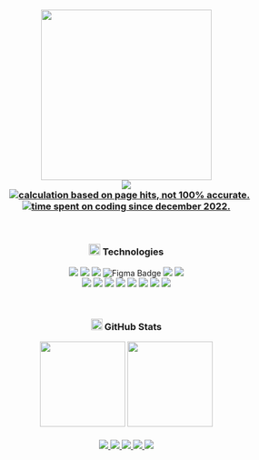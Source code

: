 <h3 align="center">
  <img src="https://github.com/slashedzer0/slashedzer0/assets/101719469/bbf2819e-68af-4aa9-9ce9-19c8f771dcd5" width="300"/> <br/>
  <img src="https://readme-typing-svg.herokuapp.com?font=Fira+Code&duration=1240&pause=2800&color=8bd5ca&center=true&width=600&lines=Software+Engineering+student;Passionate+about+Linux+and+Web+development;Embracing+the+open+source+community;Loves+to+watch+anime+and+read+manga"/> <br/>
	
  <img src="https://raw.githubusercontent.com/catppuccin/catppuccin/main/assets/misc/transparent.png" height="2" width="8px" />
  <a href="https://github.com/slashedzer0">
    <img src="https://img.shields.io/endpoint?label=profile%20views&style=social&url=https%3A%2F%2Fhits.dwyl.com%2Fslashedzer0%2Fslashedzer0.json" alt="calculation based on page hits, not 100% accurate." />
  </a>
  <a href="https://wakatime.com/@doniwicaksono" target="_blank">
    <img src="https://wakatime-hours-psi.vercel.app/api/badge?style=social&label=code+time" alt="time spent on coding since december 2022." />
  </a>
</h3> <br/>

<h3 align="center"> 
  <img src="https://raw.githubusercontent.com/Tarikul-Islam-Anik/Animated-Fluent-Emojis/master/Emojis/Travel%20and%20places/Rocket.png" width="20" height="20" /> Technologies
</h3>
  
<div align="center">
  <img src="https://img.shields.io/badge/Linux-24273a?style=for-the-badge&logo=linux&logoColor=FCC624"/>
  <!-- <img src="https://img.shields.io/badge/WSL-24273a?logo=windows&logoColor=fff&style=for-the-badge"/> -->
  <img src="https://img.shields.io/badge/VS%20Code-24273a.svg?style=for-the-badge&logo=visual-studio-code&logoColor=0078d7"/>
  <img src="https://img.shields.io/badge/DevTools-24273a?logo=googlechrome&logoColor=aecbfa&style=for-the-badge" />
  <!-- <img src="https://img.shields.io/badge/IDEA-24273a?logo=intellijidea&logoColor=fff&style=for-the-badge"/> -->
  <img src="https://img.shields.io/badge/Figma-24273a?logo=figma&logoColor=FF4F8B&style=for-the-badge" alt="Figma Badge">
  <img src="https://custom-icon-badges.demolab.com/badge/balsamiq-24273a.svg?logo=balsamiq-hd&style=for-the-badge">
  <img src="https://img.shields.io/badge/Git-24273a?logo=git&logoColor=F05032&style=for-the-badge"/> <br/>
	
  <!-- <img src="https://custom-icon-badges.demolab.com/badge/Java-24273a.svg?style=for-the-badge&logo=java-bold&logoColor=E0144C"/> -->
  <img src="https://img.shields.io/badge/JavaScript-24273a?logo=javascript&logoColor=F7DF1E&style=for-the-badge"/> 
  <img src="https://img.shields.io/badge/Python-24273a?logo=python&style=for-the-badge&logoColor=3776AB"/>
  <img src="https://img.shields.io/badge/html-%2324273a.svg?style=for-the-badge&logo=html5&logoColor=E34F26"/>
  <img src="https://img.shields.io/badge/css-%2324273a.svg?style=for-the-badge&logo=css3&logoColor=1572B6"/>
  <img src="https://img.shields.io/badge/bootstrap-24273a?logo=bootstrap&logoColor=712cf9&style=for-the-badge">
  <!-- <img src="https://img.shields.io/badge/tailwind-24273a?logo=tailwindcss&logoColor=06B6D4&style=for-the-badge" alt="Tailwind CSS Badge"> -->
  <!-- <img src="https://custom-icon-badges.demolab.com/badge/SQL-24273a.svg?style=for-the-badge&logo=database&logoColor=fea314"/> -->
  <img src="https://img.shields.io/badge/flask-24273a?logo=flask&logoColor=fff&style=for-the-badge"/>
  <img src="https://img.shields.io/badge/json-24273a?logo=json&logoColor=fff&style=for-the-badge"/>
  <img src="https://img.shields.io/badge/bash-24273a?logo=gnu-bash&logoColor=fff&style=for-the-badge"/> <br/>
  <img src="https://raw.githubusercontent.com/catppuccin/catppuccin/main/assets/misc/transparent.png" height="30" width="0px" />
</div>

<h3 align="center">
  <img src="https://raw.githubusercontent.com/Tarikul-Islam-Anik/Animated-Fluent-Emojis/master/Emojis/Travel%20and%20places/Fire.png" width="20" height="20" /> GitHub Stats
</h3>

<div align="center">
  <img src="https://github-readme-stats-rho-beige.vercel.app/api?username=slashedzer0&bg_color=24273a&text_color=cad3f5&icon_color=c6a0f6&title_color=8bd5ca&show_icons=true&hide_border=true&hide_title=true&include_all_commits=true&count_private=true&card_width=419&custom_title=Current%20Stats" height="150" />
  <img src="https://github-readme-streak-stats-9m8ugfa77-denvercoder1.vercel.app/?user=slashedzer0&theme=catppuccin-macchiato&hide_border=true" height="150" /> <br/>
</div>

<div align="center">
  <img src="https://raw.githubusercontent.com/catppuccin/catppuccin/main/assets/palette/macchiato.png" height="3px" width="760px" /> <br> <br/>
	
  <a href="mailto:doniwicaksonox@gmail.com">
    <img src="https://img.shields.io/badge/Gmail-D14836?style=flat&logo=gmail&logoColor=white"/>
  </a>
  <a href="https://discordapp.com/users/909294977698369557" target="_blank">
    <img src="https://img.shields.io/badge/Discord-%235865F2.svg?style=flat&logo=discord&logoColor=white"/>
  </a>
  <a href="https://t.me/slashedzer0" target="_blank">
    <img src="https://img.shields.io/badge/Telegram-2CA5E0?style=flat&logo=telegram&logoColor=white"/>
  <a/>
  <a href="https://anilist.co/user/slashedzer0/" target="_blank">
    <img src="https://img.shields.io/badge/AniList-02A9FF?logo=anilist&logoColor=fff&style=flat/"/>
  </a>
  <a href="https://open.spotify.com/user/ae1wyum3y57zrnujm977tn1nq" target="_blank">
    <img src="https://img.shields.io/badge/Spotify-1DB954?logo=spotify&logoColor=fff&style=flat"/>
  </a> </br>
</div>
